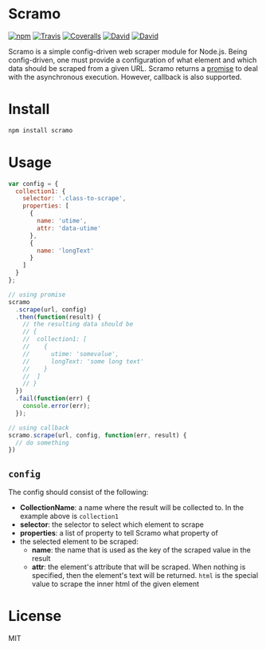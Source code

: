 # Scramo
[![npm](https://img.shields.io/npm/v/scramo.svg?style=flat-square)](https://www.npmjs.com/package/scramo) [![Travis](https://img.shields.io/travis/npatmaja/scramo.svg?style=flat-square)](https://github.com/npatmaja/scramo) [![Coveralls](https://img.shields.io/coveralls/npatmaja/scramo.svg?style=flat-square)](https://github.com/npatmaja/scramo)   [![David](https://img.shields.io/david/npatmaja/scramo.svg?style=flat-square)](https://github.com/npatmaja/scramo)  [![David](https://img.shields.io/david/dev/npatmaja/scramo.svg?style=flat-square)](https://github.com/npatmaja/scramo)

Scramo is a simple config-driven web scraper module for Node.js. Being config-driven, one must provide a configuration of what element and which data should be scraped from a given URL. Scramo returns a [promise](https://github.com/kriskowal/q) to deal with the asynchronous execution. However, callback is also supported.

# Install

```bash
npm install scramo
```

# Usage

```js
var config = {
  collection1: {
    selector: '.class-to-scrape',
    properties: [
      {
        name: 'utime',
        attr: 'data-utime'
      },
      {
        name: 'longText'
      }
    ]
  }
};

// using promise
scramo
  .scrape(url, config)
  .then(function(result) {
    // the resulting data should be
    // {
    //  collection1: [
    //    {
    //      utime: 'somevalue',
    //      longText: 'some long text'
    //    }
    //  ]
    // }
  })
  .fail(function(err) {
    console.error(err);
  });

// using callback
scramo.scrape(url, config, function(err, result) {
  // do something
})
```

## `config`
The config should consist of the following:
- **CollectionName**: a name where the result will be collected to. In the example above is `collection1`
- **selector**: the selector to select which element to scrape
- **properties**: a list of property to tell Scramo what property of
- the selected element to be scraped:
  - **name**: the name that is used as the key of the scraped value in the result
  - **attr**: the element's attribute that will be scraped. When nothing is specified, then the element's text will be returned. `html` is the special value to scrape the
  inner html of the given element

# License
MIT
